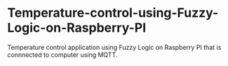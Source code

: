 # Temperature-control-using-Fuzzy-Logic-on-Raspberry-PI
Temperature control application using Fuzzy Logic on Raspberry PI that is connnected to computer using MQTT.
